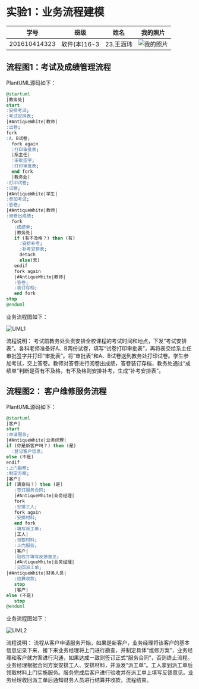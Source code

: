 实验1：业务流程建模
=======
    
学号|班级|姓名|我的照片
:-:|:-:|:-:|:-:
201610414323|软件(本)16-3|23.王涵玮|![我的照片](https://github.com/WangHanWei19971211/is_analysis/blob/master/test1/myself.jpg)

流程图1：考试及成绩管理流程
---------
PlantUML源码如下：
~~~sql  
@startuml
|教务处|
start
:安排考试;
:考试安排表;
|#AntiqueWhite|教师|
:出卷;
fork
:A、B试卷;
  fork again
  :打印审批表;
  |系主任|
  :审批签字;
  :打印审批表;
  end fork
  |教务处|
:打印试卷;
:试卷;
|#AntiqueWhite|学生|
:参加考试;
:答卷;
|#AntiqueWhite|教师|
:阅卷出成绩;
  fork
   :成绩单;
   |教务处|
   if (有不及格？) then (有)
     :安排补考;
     :补考安排表;
     detach
     else(无)
   endif
   fork again
   |#AntiqueWhite|教师|
   :答卷;
   :装订存档;
   end fork
stop
@enduml
~~~

业务流程图如下：

![UML1](https://github.com/WangHanWei19971211/is_analysis/blob/master/test1/UML-p107-6.1.png)
   
   
流程说明：
    考试前教务处负责安排全校课程的考试时间和地点，下发“考试安排表”。各科老师准备好A、B两份试卷，填写“试卷打印审批表”，再将表交给系主任审批签字并打印“审批表”。将“审批表”和A、B试卷送到教务处打印试卷。学生参加考试，交上答卷。教师对答卷进行阅卷出成绩，答卷装订存档，教务处通过“成绩单”判断是否有不及格，有不及格则安排补考，生成“补考安排表”。


流程图2： 客户维修服务流程
-----------
PlantUML源码如下：
~~~sql
@startuml
|客户|
start
:申请服务;
|#AntiqueWhite|业务经理|
if (你是新客户吗？) then (是)
  :登记客户信息;
else (不是)
endif
:上门勘察;
:制定方案;
|客户|
if (满意吗？) then (是)
   :签订服务合同;
   |#AntiqueWhite|业务经理|
   fork
   :安排工人;
   fork again
   :安排材料;
   end fork
   :填写派工单;
   |工人|
   :领取材料;
   :上门服务;
   |客户|
   :验收并填写反馈意见;
   |#AntiqueWhite|业务经理|
   :交回派工单;
|#AntiqueWhite|财务人员|
   :结算收款;
   stop
   |客户|
else (不是)
   stop
@enduml
~~~

业务流程图如下：

![UML2](https://github.com/WangHanWei19971211/is_analysis/blob/master/test1/UML-p108-6.2.png)


流程说明：
流程从客户申请服务开始，如果是新客户，业务经理将该客户的基本信息记录下来，接下来业务经理将上门进行勘查，并制定具体“维修方案”，业务经理和客户就方案进行沟通，如果达成一致则签订正式“服务合同”，否则终止流程。业务经理根据合同方案安排工人、安排材料，并派发“派工单”。工人拿到派工单后领取材料上门实施服务。服务完成后客户进行验收并在派工单上填写反馈意见。业务经理收回派工单后通知财务人员进行结算并收款，流程结束。

